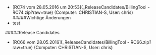 * [RC74 vom 28.05.2016 um 20:53](_ReleaseCandidates/BillingTool - RC74.zip?raw=true) (Computer: CHRISTIAN-S, User: chris)
#####Wichtige Änderungen
* test
[](CHANGELOGEND)


#####Release Candidates
* [RC66 vom 28.05.2016](_ReleaseCandidates/BillingTool - RC66.zip?raw=true) (Computer: CHRISTIAN-S, User: chris)
